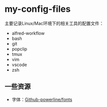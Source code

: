 # my-config-files

主要记录Linux/Mac环境下的相关工具的配置文件：

- alfred-workflow
- bash
- git
- popclip
- tmux
- vim
- vscode
- zsh

## 一些资源
- 字体：[Github-powerline/fonts](https://github.com/powerline/fonts)
